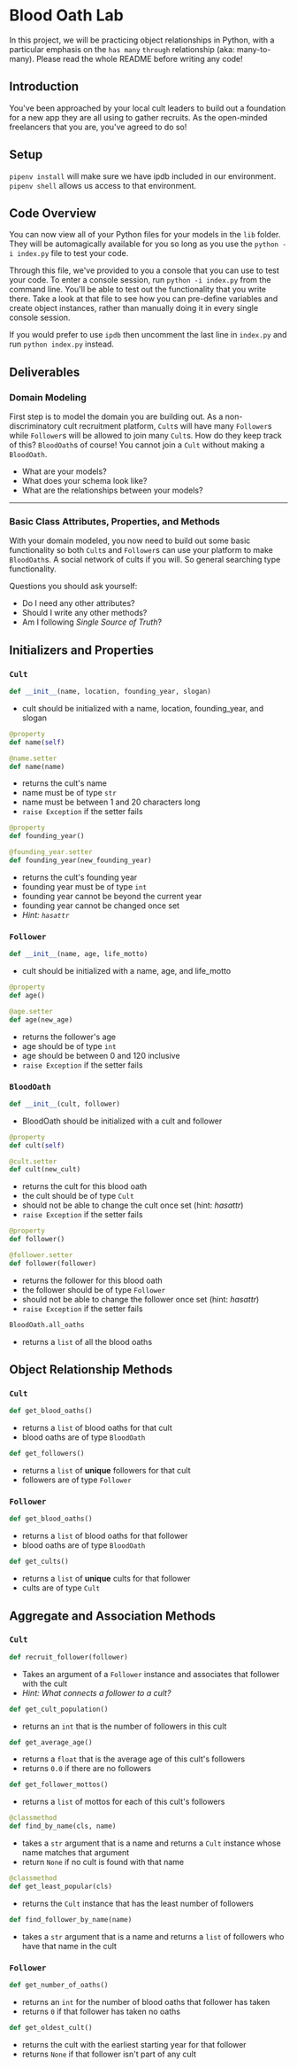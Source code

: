 Blood Oath Lab
==============

In this project, we will be practicing object relationships in Python, with a particular emphasis on the `has many` `through` relationship (aka: many-to-many). Please read the whole README before writing any code!

## Introduction

You've been approached by your local cult leaders to build out a foundation for a new app they are all using to gather recruits. As the open-minded freelancers that you are, you've agreed to do so!

## Setup

`pipenv install` will make sure we have ipdb included in our environment.  
`pipenv shell` allows us access to that environment.  

## Code Overview

You can now view all of your Python files for your models in the `lib` folder. They will be automagically available for you so long as you use the `python -i index.py` file to test your code.

Through this file, we've provided to you a console that you can use to test your code. To enter a console session, run `python -i index.py` from the command line. You'll be able to test out the functionality that you write there. Take a look at that file to see how you can pre-define variables and create object instances, rather than manually doing it in every single console session.

If you would prefer to use `ipdb` then uncomment the last line in `index.py` and run `python index.py` instead.




## Deliverables

### Domain Modeling

First step is to model the domain you are building out. As a non-discriminatory cult recruitment platform, `Cult`s will have many `Follower`s while `Follower`s will be allowed to join many `Cult`s. How do they keep track of this? `BloodOath`s of course! You cannot join a `Cult` without making a `BloodOath`.

* What are your models?
* What does your schema look like?
* What are the relationships between your models?

---

### Basic Class Attributes, Properties, and Methods

With your domain modeled, you now need to build out some basic functionality so both `Cult`s and `Follower`s can use your platform to make `BloodOath`s. A social network of cults if you will. So general searching type functionality.

Questions you should ask yourself:

* Do I need any other attributes?
* Should I write any other methods?
* Am I following _Single Source of Truth_?

## Initializers and Properties

### `Cult`

```python
def __init__(name, location, founding_year, slogan)
```
- cult should be initialized with a name, location, founding_year, and slogan

```python
@property
def name(self)

@name.setter
def name(name)
```
- returns the cult's name
- name must be of type `str`
- name must be between 1 and 20 characters long
- `raise Exception` if the setter fails

```python
@property
def founding_year()

@founding_year.setter
def founding_year(new_founding_year)
```
- returns the cult's founding year
- founding year must be of type `int`
- founding year cannot be beyond the current year
- founding year cannot be changed once set
- *Hint: `hasattr`*

### `Follower`

```python
def __init__(name, age, life_motto)
```
- cult should be initialized with a name, age, and life_motto

```python
@property
def age()

@age.setter
def age(new_age)
```
- returns the follower's age
- age should be of type `int`
- age should be between 0 and 120 inclusive
- `raise Exception` if the setter fails

### `BloodOath`

```python
def __init__(cult, follower)
```
- BloodOath should be initialized with a cult and follower

```python
@property
def cult(self)

@cult.setter
def cult(new_cult)
```
- returns the cult for this blood oath
- the cult should be of type `Cult`
- should not be able to change the cult once set (hint: *hasattr*)
- `raise Exception` if the setter fails

```python
@property
def follower()

@follower.setter
def follower(follower)
```
- returns the follower for this blood oath
- the follower should be of type `Follower`
- should not be able to change the follower once set (hint: *hasattr*)
- `raise Exception` if the setter fails

```python
BloodOath.all_oaths
```
- returns a `list` of all the blood oaths

## Object Relationship Methods

### `Cult`

```python
def get_blood_oaths()
```
- returns a `list` of blood oaths for that cult
- blood oaths are of type `BloodOath`

```python
def get_followers()
```
- returns a `list` of **unique** followers for that cult
- followers are of type `Follower`

### `Follower`

```python
def get_blood_oaths()
```
- returns a `list` of blood oaths for that follower
- blood oaths are of type `BloodOath`

```python
def get_cults()
```
- returns a `list` of **unique** cults for that follower
- cults are of type `Cult`

## Aggregate and Association Methods

### `Cult`

```python
def recruit_follower(follower)
```
- Takes an argument of a `Follower` instance and associates that follower with the cult
- *Hint: What connects a follower to a cult?*

```python
def get_cult_population()
```
- returns an `int` that is the number of followers in this cult

```python
def get_average_age()
```
- returns a `float` that is the average age of this cult's followers
- returns `0.0` if there are no followers

```python
def get_follower_mottos()
```
- returns a `list` of mottos for each of this cult's followers

```python
@classmethod
def find_by_name(cls, name)
```
- takes a `str` argument that is a name and returns a `Cult` instance whose name matches that argument
- return `None` if no cult is found with that name

```python
@classmethod
def get_least_popular(cls)
```
- returns the `Cult` instance that has the least number of followers

```python
def find_follower_by_name(name)
```
- takes a `str` argument that is a name and returns a `list` of followers who have that name in the cult

### `Follower`

```python
def get_number_of_oaths()
```
- returns an `int` for the number of blood oaths that follower has taken
- returns `0` if that follower has taken no oaths

```python
def get_oldest_cult()
```
- returns the cult with the earliest starting year for that follower
- returns `None` if that follower isn't part of any cult